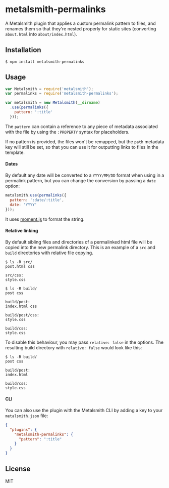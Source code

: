 
# metalsmith-permalinks

  A Metalsmith plugin that applies a custom permalink pattern to files, and renames them so that they're nested properly for static sites (converting `about.html` into `about/index.html`).

## Installation

    $ npm install metalsmith-permalinks

## Usage

```js
var Metalsmith = require('metalsmith');
var permalinks = require('metalsmith-permalinks');

var metalsmith = new Metalsmith(__dirname)
  .use(permalinks({
    pattern: ':title'
  }));
```

  The `pattern` can contain a reference to any piece of metadata associated with the file by using the `:PROPERTY` syntax for placeholders.

  If no pattern is provided, the files won't be remapped, but the `path` metadata key will still be set, so that you can use it for outputting links to files in the template.

#### Dates

  By default any date will be converted to a `YYYY/MM/DD` format when using in a permalink pattern, but you can change the conversion by passing a `date` option:

```js
metalsmith.use(permalinks({
  pattern: ':date/:title',
  date: 'YYYY'
}));
```
  
  It uses [moment.js](http://momentjs.com/docs/#/displaying/format/) to format the string.

#### Relative linking

  By default sibling files and directories of a permalinked html file will be
  copied into the new permalink directory. This is an example of a ```src``` 
  and ```build``` directories with relative file copying.

```
$ ls -R src/
post.html css

src/css:
style.css

$ ls -R build/
post css

build/post:
index.html css

build/post/css:
style.css

build/css:
style.css
```

  To disable this behaviour, you may pass ```relative: false``` in the options.
  The resulting build directory with ```relative: false``` would look like 
  this:

```
$ ls -R build/
post css

build/post:
index.html

build/css:
style.css
```


#### CLI

  You can also use the plugin with the Metalsmith CLI by adding a key to your `metalsmith.json` file:

```json
{
  "plugins": {
    "metalsmith-permalinks": {
      "pattern": ":title"
    }
  }
}
```

## License

  MIT
